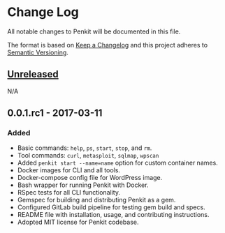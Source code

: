 # Change Log

All notable changes to Penkit will be documented in this file.

The format is based on [Keep a Changelog](http://keepachangelog.com/)
and this project adheres to [Semantic Versioning](http://semver.org/).

## [Unreleased]

N/A

## 0.0.1.rc1 - 2017-03-11

### Added

- Basic commands: `help`, `ps`, `start`, `stop`, and `rm`.
- Tool commands: `curl`, `metasploit`, `sqlmap`, `wpscan`
- Added `penkit start --name=name` option for custom container names.
- Docker images for CLI and all tools.
- Docker-compose config file for WordPress image.
- Bash wrapper for running Penkit with Docker.
- RSpec tests for all CLI functionality.
- Gemspec for building and distributing Penkit as a gem.
- Configured GitLab build pipeline for testing gem build and specs.
- README file with installation, usage, and contributing instructions.
- Adopted MIT license for Penkit codebase.

[Unreleased]: https://gitlab.com/penkit/penkit/compare/v0.0.1.rc1...master
